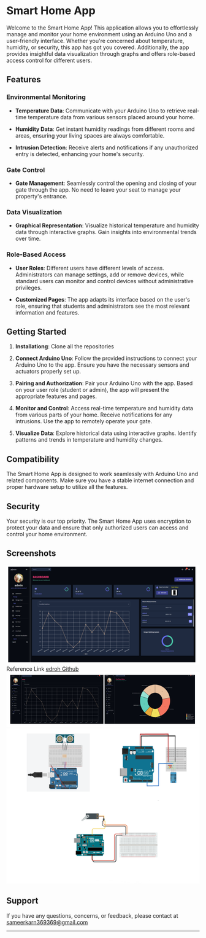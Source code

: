 # Smart Home App

Welcome to the Smart Home App! This application allows you to effortlessly manage and monitor your home environment using an Arduino Uno and a user-friendly interface. Whether you're concerned about temperature, humidity, or security, this app has got you covered. Additionally, the app provides insightful data visualization through graphs and offers role-based access control for different users.

## Features

### Environmental Monitoring

- **Temperature Data**: Communicate with your Arduino Uno to retrieve real-time temperature data from various sensors placed around your home.

- **Humidity Data**: Get instant humidity readings from different rooms and areas, ensuring your living spaces are always comfortable.

- **Intrusion Detection**: Receive alerts and notifications if any unauthorized entry is detected, enhancing your home's security.

### Gate Control

- **Gate Management**: Seamlessly control the opening and closing of your gate through the app. No need to leave your seat to manage your property's entrance.

### Data Visualization

- **Graphical Representation**: Visualize historical temperature and humidity data through interactive graphs. Gain insights into environmental trends over time.

### Role-Based Access

- **User Roles**: Different users have different levels of access. Administrators can manage settings, add or remove devices, while standard users can monitor and control devices without administrative privileges.

- **Customized Pages**: The app adapts its interface based on the user's role, ensuring that students and administrators see the most relevant information and features.

## Getting Started

1. **Installationg**: Clone all the repositories

2. **Connect Arduino Uno**: Follow the provided instructions to connect your Arduino Uno to the app. Ensure you have the necessary sensors and actuators properly set up.

3. **Pairing and Authorization**: Pair your Arduino Uno with the app. Based on your user role (student or admin), the app will present the appropriate features and pages.

4. **Monitor and Control**: Access real-time temperature and humidity data from various parts of your home. Receive notifications for any intrusions. Use the app to remotely operate your gate.

5. **Visualize Data**: Explore historical data using interactive graphs. Identify patterns and trends in temperature and humidity changes.

## Compatibility

The Smart Home App is designed to work seamlessly with Arduino Uno and related components. Make sure you have a stable internet connection and proper hardware setup to utilize all the features.

## Security

Your security is our top priority. The Smart Home App uses encryption to protect your data and ensure that only authorized users can access and control your home environment.



## Screenshots
![Screenshot 1](dashboard.png)
Reference Link
[edroh Github](https://github.com/ed-roh/react-admin-dashboard)
![Screenshot 2](charts.png)
![Screenshot 3](arduino.png)



## Support

If you have any questions, concerns, or feedback, please contact at sameerkarn369369@gmail.com

---